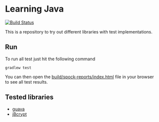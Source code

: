 # Learning Java

[![Build Status](https://travis-ci.org/feedm3/learning-java.svg)](https://travis-ci.org/feedm3/learning-java)

This is a repository to try out different libraries with test implementations.

## Run

To run all test just hit the following command

`gradlew test`

You can then open the [build/spock-reports/index.html](build/spock-reports/index.html) file
in your browser to see all test results.

## Tested libraries

- [guava](https://github.com/google/guava)
- [jBcrypt](https://github.com/svenkubiak/jBCrypt)